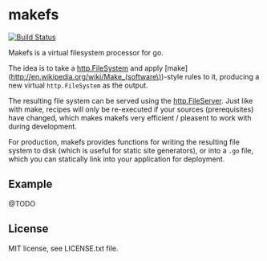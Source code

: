 # makefs

[![Build Status](https://secure.travis-ci.org/felixge/makefs.png)](http://travis-ci.org/felixge/makefs)

Makefs is a virtual filesystem processor for go.

The idea is to take a
[http.FileSystem](http://golang.org/pkg/net/http/#FileSystem) and apply
[make](http://en.wikipedia.org/wiki/Make_(software\))-style rules to it,
producing a new virtual `http.FileSystem` as the output.

The resulting file system can be served using the
[http.FileServer](http://golang.org/pkg/net/http/#FileServer). Just like with
make, recipes will only be re-executed if your sources (prerequisites) have
changed, which makes makefs very efficient / pleasent to work with during
development.

For production, makefs provides functions for writing the resulting file system
to disk (which is useful for static site generators), or into a `.go` file,
which you can statically link into your application for deployment.

## Example

@TODO

## License

MIT license, see LICENSE.txt file.
